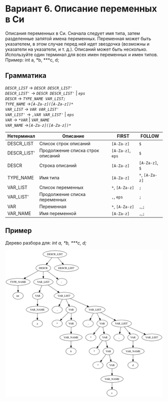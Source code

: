 # Вариант 6. Описание переменных в Си

Описания переменных в Си. Сначала следует имя типа, затем разделенные запятой имена переменных. Переменная может быть указателем, в этом случае перед ней идет звездочка (возможны и указатели на указатели, и т. д.). Описаний может быть несколько.<br>
Используйте один терминал для всех имен переменных и имен типов.<br>
Пример: int a, *b, ***c, d;<br>

## Грамматика
*`DESCR_LIST`* -> *`DESCR DESCR_LIST'`*<br>
*`DESCR_LIST'`* -> *`DESCR DESCR_LIST'`* | *`eps`* <br>
*`DESCR`* -> *`TYPE_NAME VAR_LIST;`*<br>
*`TYPE_NAME`* ->*`[A-Za-z]([A-Za-z])*`*<br>
*`VAR_LIST`* -> *`VAR VAR_LIST'`*<br>
*`VAR_LIST'`* -> *`,VAR VAR_LIST'`* | *`eps`*<br>
*`VAR`* -> *`*VAR`* | *`VAR_NAME`*<br>
*`VAR_NAME`* ->*`[A-Za-z]([A-Za-z])*`*<br>

Нетерминал | Описание | FIRST | FOLLOW
-|-|-|-
DESCR_LIST | Список строк описаний | `[A-Za-z]` | `$`
DESCR_LIST' | Продолжение списка строк описаний | `[A-Za-z]`, `eps` | `$`
DESCR | Строка описаний | `[A-Za-z]` | `[A-Za-z]`, `$`
TYPE_NAME | Имя типа | `[A-Za-z]` | `*`, `[A-Za-z]`
VAR_LIST | Список переменных | `*`, `[A-Za-z]` | `;`
VAR_LIST' | Продолжение списка переменных |  `,`, `eps`  | `;`
VAR | Переменная  |  `*`, `[A-Za-z]` | `,`,`;`
VAR_NAME | Имя переменной |  `[A-Za-z]` | `,`,`;`

## Пример
Дерево разбора для: *int a, \*b, \*\*\*c, d;*<br>

<img src="tree.png" style="width: 600px; float: midle" />